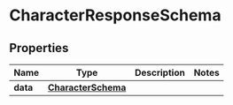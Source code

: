 

# CharacterResponseSchema


## Properties

| Name | Type | Description | Notes |
|------------ | ------------- | ------------- | -------------|
|**data** | [**CharacterSchema**](CharacterSchema.md) |  |  |



